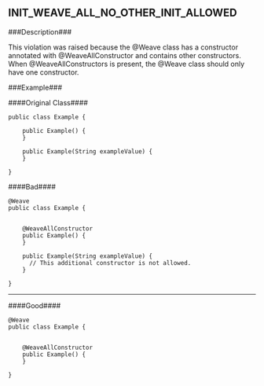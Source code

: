 ## INIT_WEAVE_ALL_NO_OTHER_INIT_ALLOWED ##

###Description###

This violation was raised because the @Weave class has a constructor annotated with @WeaveAllConstructor and contains other constructors.
When @WeaveAllConstructors is present, the @Weave class should only have one constructor.

###Example###

####Original Class####
```
public class Example {

    public Example() {
    }

    public Example(String exampleValue) {
    }

}
```


####Bad####
```
@Weave
public class Example {


    @WeaveAllConstructor
    public Example() {
    }

    public Example(String exampleValue) {
      // This additional constructor is not allowed.
    }

}
```

----------

####Good####
```
@Weave
public class Example {


    @WeaveAllConstructor
    public Example() {
    }

}
```